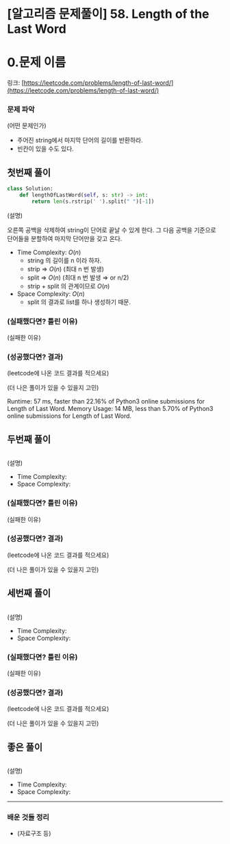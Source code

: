 # [알고리즘 문제풀이] 58. Length of the Last Word

# 0.문제 이름

링크: [https://leetcode.com/problems/length-of-last-word/](https://leetcode.com/problems/length-of-last-word/)

### 문제 파악

(어떤 문제인가)

- 주어진 string에서 마지막 단어의 길이를 반환하라.
- 빈칸이 있을 수도 있다.

## 첫번째 풀이

```python
class Solution:
    def lengthOfLastWord(self, s: str) -> int:
        return len(s.rstrip(' ').split(" ")[-1])
```

(설명)

오른쪽 공백을 삭제하여 string이 단어로 끝날 수 있게 한다. 그 다음 공백을 기준으로 단어들을 분할하여 마지막 단어만을 갖고 온다.

- Time Complexity: $O(n)$
    - string 의 길이를 n 이라 하자.
    - strip ⇒ $O(n)$ (최대 n 번 발생)
    - split ⇒ $O(n)$ (최대 n 번 발생 ⇒ or n/2)
    - strip + split 의 관계이므로 $O(n)$
- Space Complexity: $O(n)$
    - split 의 결과로 list를 하나 생성하기 때문.

### (실패했다면? 틀린 이유)

 (실패한 이유)

### (성공했다면? 결과)

(leetcode에 나온 코드 결과를 적으세요)

(더 나은 풀이가 있을 수 있을지 고민)

Runtime: 57 ms, faster than 22.16% of Python3 online submissions for Length of Last Word.
Memory Usage: 14 MB, less than 5.70% of Python3 online submissions for Length of Last Word.

## 두번째 풀이

```jsx

```

(설명)

- Time Complexity:
- Space Complexity:

### (실패했다면? 틀린 이유)

 (실패한 이유)

### (성공했다면? 결과)

(leetcode에 나온 코드 결과를 적으세요)

(더 나은 풀이가 있을 수 있을지 고민)

## 세번째 풀이

```jsx

```

(설명)

- Time Complexity:
- Space Complexity:

### (실패했다면? 틀린 이유)

 (실패한 이유)

### (성공했다면? 결과)

(leetcode에 나온 코드 결과를 적으세요)

(더 나은 풀이가 있을 수 있을지 고민)

## 좋은 풀이

```jsx

```

(설명)

- Time Complexity:
- Space Complexity:

---

### 배운 것들 정리

- (자료구조 등)